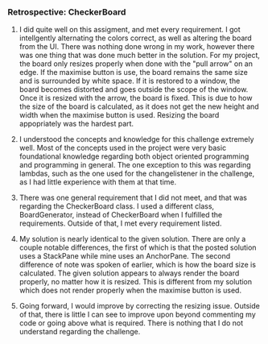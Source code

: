 ###   Retrospective: CheckerBoard

1. I did quite well on this assigment, and met every requirement. I got intellgently alternating the colors correct, as well as altering the board from the UI. There was nothing done wrong in my work, however there was one thing that was done much better in the solution. For my project, the board only resizes properly when done with the "pull arrow" on an edge. If the maximise button is use, the board remains the same size and is surrounded by white space. If it is restored to a window, the board becomes distorted and goes outside the scope of the window. Once it is resized with the arrow, the board is fixed. This is due to how the size of the board is calculated, as it does not get the new height and width when the maximise button is used. Resizing the board appopriately was the hardest part.

2. I understood the concepts and knowledge for this challenge extremely well. Most of the concepts used in the project were very basic foundational knowledge regarding both object oriented programming and programming in general. The one exception to this was regarding lambdas, such as the one used for the changelistener in the challenge, as I had little experience with them at that time. 

3. There was one general requirement that I did not meet, and that was regarding the CheckerBoard class. I used a different class, BoardGenerator, instead of CheckerBoard when I fulfilled the requirements. Outside of that, I met every requirement listed.

4. My solution is nearly identical to the given solution. There are only a couple notable differences, the first of which is that the posted solution uses a StackPane while mine uses an AnchorPane. The second difference of note was spoken of earlier, which is how the board size is calculated. The given solution appears to always render the board properly, no matter how it is resized. This is different from my solution which does not render properly when the maximise button is used. 

5. Going forward, I would improve by correcting the resizing issue. Outside of that, there is little I can see to improve upon beyond commenting my code or going above what is required. There is nothing that I do not understand regarding the challenge. 
